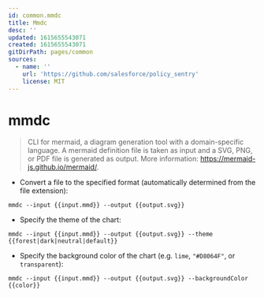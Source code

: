 ```yaml
---
id: common.mmdc
title: Mmdc
desc: ''
updated: 1615655543071
created: 1615655543071
gitDirPath: pages/common
sources:
  - name: ''
    url: 'https://github.com/salesforce/policy_sentry'
    license: MIT
---
```

# mmdc

> CLI for mermaid, a diagram generation tool with a domain-specific language.
> A mermaid definition file is taken as input and a SVG, PNG, or PDF file is generated as output.
> More information: <https://mermaid-js.github.io/mermaid/>.

- Convert a file to the specified format (automatically determined from the file extension):

`mmdc --input {{input.mmd}} --output {{output.svg}}`

- Specify the theme of the chart:

`mmdc --input {{input.mmd}} --output {{output.svg}} --theme {{forest|dark|neutral|default}}`

- Specify the background color of the chart (e.g. `lime`, `"#D8064F"`, or `transparent`):

`mmdc --input {{input.mmd}} --output {{output.svg}} --backgroundColor {{color}}`

